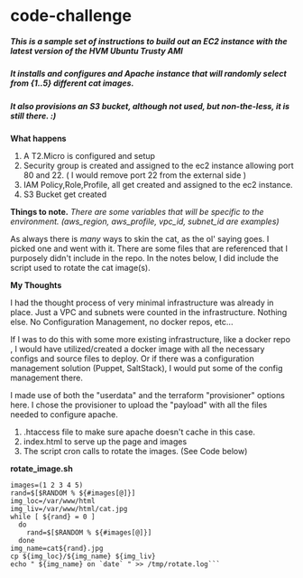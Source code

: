 # code-challenge

##### This is a sample set of instructions to build out an EC2 instance with the latest version of the HVM Ubuntu Trusty AMI
##### It installs and configures and Apache instance that will randomly select from {1..5} different cat images.
##### It also provisions an S3 bucket, although not used, but non-the-less, it is still there. :)

__What happens__
1.  A T2.Micro is configured and setup
2.  Security group is created and assigned to the ec2 instance allowing port 80 and 22. ( I would remove port 22 from the external side )
3.  IAM Policy,Role,Profile, all get created and assigned to the ec2 instance.
4.  S3 Bucket get created

__Things to note.__
 *There are some variables that will be specific to the environment.  (aws_region, aws_profile, vpc_id, subnet_id are examples)*

As always there is *many* ways to skin the cat, as the ol' saying goes. I picked one and went with it.
There are some files that are referenced that I purposely didn't include in the repo. In the notes below, I did include the script used to rotate the cat image(s).

__My Thoughts__

I had the thought process of very minimal infrastructure was already in place. Just a VPC and subnets were counted in the infrastructure. Nothing else. No Configuration Management, no docker repos, etc...

If I was to do this with some more existing infrastructure, like a docker repo , I would have utilized/created  a docker image with all the necessary configs and source files to deploy.
Or if there was a configuration management solution (Puppet, SaltStack), I would put some of the config management there.

I made use of both the "userdata" and the terraform "provisioner" options here. I chose the provisioner to upload the "payload" with all the files needed to configure apache.

1.  .htaccess file to make sure apache doesn't cache in this case.
2.  index.html to serve up the page and images
3.  The script cron calls to rotate the images. (See Code below)


__rotate_image.sh__
```#!/usr/bin/env bash
images=(1 2 3 4 5)
rand=$[$RANDOM % ${#images[@]}]
img_loc=/var/www/html
img_liv=/var/www/html/cat.jpg
while [ ${rand} = 0 ]
  do
    rand=$[$RANDOM % ${#images[@]}]
  done
img_name=cat${rand}.jpg
cp ${img_loc}/${img_name} ${img_liv}
echo " ${img_name} on `date` " >> /tmp/rotate.log```
